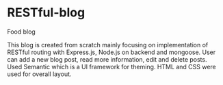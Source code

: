 # RESTful-blog
Food blog

This blog is created from scratch mainly focusing on implementation of RESTful routing with Express.js, Node.js on backend and mongoose. 
User can add a new blog post, read more information, edit and delete posts. 
Used Semantic which is a UI framework for theming. HTML and CSS were used for overall layout.
